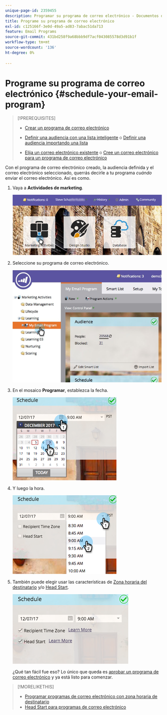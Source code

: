 ```yaml
---
unique-page-id: 2359455
description: Programar su programa de correo electrónico - Documentos de Marketo - Documentación del producto
title: Programe su programa de correo electrónico
exl-id: c125166f-3e0d-49a5-ad83-7abac51da713
feature: Email Programs
source-git-commit: 431bd258f9a68bbb9df7acf043085578d3d91b1f
workflow-type: tm+mt
source-wordcount: '136'
ht-degree: 0%

---
```


# Programe su programa de correo electrónico {#schedule-your-email-program}

>[!PREREQUISITES]
>
>* [Crear un programa de correo electrónico](/help/marketo/product-docs/email-marketing/email-programs/creating-an-email-program/create-an-email-program.md)
>* [Definir una audiencia con una lista inteligente](/help/marketo/product-docs/email-marketing/email-programs/managing-people-in-email-programs/define-an-audience-with-a-smart-list.md) o [Definir una audiencia importando una lista](/help/marketo/product-docs/email-marketing/email-programs/managing-people-in-email-programs/define-an-audience-by-importing-a-list.md)
>
>* [Elija un correo electrónico existente](/help/marketo/product-docs/email-marketing/email-programs/email-program-actions/choose-an-existing-email.md) o [Cree un correo electrónico para un programa de correo electrónico](/help/marketo/product-docs/email-marketing/email-programs/email-program-actions/create-an-email-for-an-email-program.md)

Con el programa de correo electrónico creado, la audiencia definida y el correo electrónico seleccionado, querrás decirle a tu programa *cuándo* enviar el correo electrónico. Así es como.

1. Vaya a **Actividades de marketing**.

   ![](assets/login-marketing-activities-1.png)

1. Seleccione su programa de correo electrónico.

   ![](assets/selectemailprogram-1.jpg)

1. En el mosaico **Programar**, establezca la fecha.

   ![](assets/image2017-12-5-14-3a4-3a28.png)

1. Y luego la hora.

   ![](assets/image2017-12-5-14-3a3-3a58.png)

1. También puede elegir usar las características de [Zona horaria del destinatario](/help/marketo/product-docs/email-marketing/email-programs/email-program-actions/scheduling-with-recipient-time-zone/schedule-email-programs-with-recipient-time-zone.md) y/o [Head Start](/help/marketo/product-docs/email-marketing/email-programs/email-program-actions/head-start-for-email-programs.md).

   ![](assets/image2017-12-5-14-3a3-3a12.png)

   ¿Qué tan fácil fue eso? Lo único que queda es [aprobar un programa de correo electrónico](/help/marketo/product-docs/email-marketing/email-programs/email-program-actions/approve-unapprove-an-email-program.md) y ya está listo para comenzar.

>[!MORELIKETHIS]
>
>* [Programar programas de correo electrónico con zona horaria de destinatario](/help/marketo/product-docs/email-marketing/email-programs/email-program-actions/scheduling-with-recipient-time-zone/schedule-email-programs-with-recipient-time-zone.md)
>* [Head Start para programas de correo electrónico](/help/marketo/product-docs/email-marketing/email-programs/email-program-actions/head-start-for-email-programs.md)
